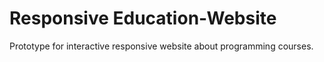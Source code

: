 # Responsive Education-Website
Prototype for interactive responsive website about programming courses. 

